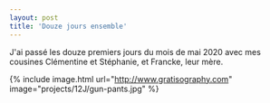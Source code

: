 ```yaml
---
layout: post
title: 'Douze jours ensemble'
---
```


J'ai passé les douze premiers jours du mois de mai 2020 avec mes cousines Clémentine et Stéphanie, et Francke, leur mère.

{% include image.html url="http://www.gratisography.com" image="projects/12J/gun-pants.jpg" %}
